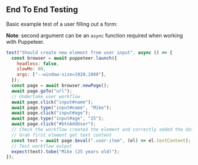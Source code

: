 ## End To End Testing

Basic example test of a user filling out a form:

**Note**: second argument can be an `async` function required when working with Puppeteer.

```js
test("Should create new element from user input", async () => {
  const browser = await puppeteer.launch({
    headless: false,
    slowMo: 80,
    args: ["--window-size=1920,1080"],
  });
  const page = await browser.newPage();
  await page.goTo("url");
  // Undertake user workflow
  await page.click("input#name");
  await page.type("input#name", "Mike");
  await page.click("input#age");
  await page.type("input#age", "25");
  await page.click("#btnAddUser");
  // Check the workflow created the element and correctly added the data
  // Grab first element get text content
  const text = await page.$eval(".user-item", (el) => el.textContent);
  // Test workflow output
  expect(text).tobe("Mike (25 years old)");
});
```
